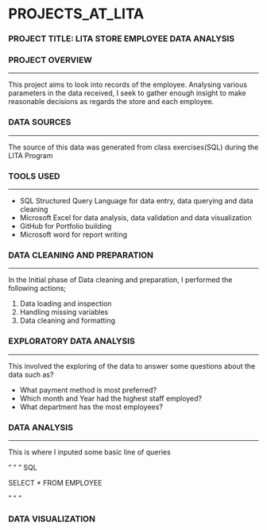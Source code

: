 # PROJECTS_AT_LITA

### PROJECT TITLE: LITA STORE EMPLOYEE DATA ANALYSIS 

### PROJECT OVERVIEW
---
This project aims to look into records of the employee. Analysing various parameters in the data received, I seek to gather enough insight to make reasonable decisions as regards the store and each employee.

### DATA SOURCES
---
The source of this data was generated from class exercises(SQL) during the LITA Program

### TOOLS USED
---
- SQL Structured Query Language for data entry, data querying and data cleaning 
- Microsoft Excel for data analysis, data validation and data visualization 
- GitHub for Portfolio building
- Microsoft word for report writing

### 	DATA CLEANING AND PREPARATION
---
In the Initial phase of Data cleaning and preparation, I performed the following actions;
 1.  Data loading and inspection
 2.  Handling missing variables
 3.  Data cleaning and formatting
    
###  	EXPLORATORY DATA ANALYSIS
---
This involved the exploring of the data to answer some questions about the data such as?
-  What payment method is most preferred?
-  Which month and Year had the highest staff employed?
-  What department has the most employees?

###  DATA ANALYSIS
---
This is where I inputed some basic line of queries 

” ” ” SQL

 SELECT * FROM EMPLOYEE
 
” ” ”
 
### DATA VISUALIZATION



